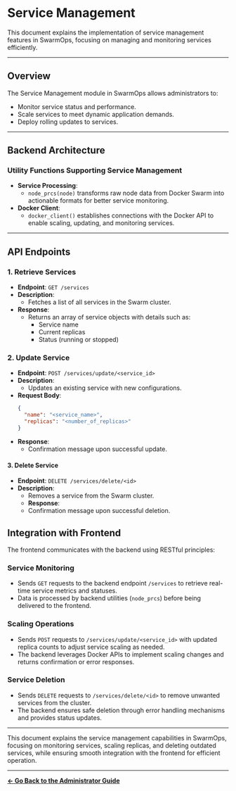 # Service Management

This document explains the implementation of service management features in SwarmOps, focusing on managing and monitoring services efficiently.

---

## Overview

The Service Management module in SwarmOps allows administrators to:
- Monitor service status and performance.
- Scale services to meet dynamic application demands.
- Deploy rolling updates to services.

---

## Backend Architecture

### Utility Functions Supporting Service Management
- **Service Processing**:
  - `node_prcs(node)` transforms raw node data from Docker Swarm into actionable formats for better service monitoring.
- **Docker Client**:
  - `docker_client()` establishes connections with the Docker API to enable scaling, updating, and monitoring services.

---

## API Endpoints

### 1. Retrieve Services
- **Endpoint**: `GET /services`
- **Description**:
  - Fetches a list of all services in the Swarm cluster.
- **Response**:
  - Returns an array of service objects with details such as:
    - Service name
    - Current replicas
    - Status (running or stopped)

### 2. Update Service
- **Endpoint**: `POST /services/update/<service_id>`
- **Description**:
  - Updates an existing service with new configurations.
- **Request Body**:
  ```json
  {
    "name": "<service_name>",
    "replicas": "<number_of_replicas>"
  }
- **Response**:
  - Confirmation message upon successful update.

#### 3. Delete Service
- **Endpoint**: `DELETE /services/delete/<id>`
- **Description**:
  - Removes a service from the Swarm cluster.
  - **Response**:
  - Confirmation message upon successful deletion.

## Integration with Frontend

The frontend communicates with the backend using RESTful principles:

### Service Monitoring
- Sends `GET` requests to the backend endpoint `/services` to retrieve real-time service metrics and statuses.
- Data is processed by backend utilities (`node_prcs`) before being delivered to the frontend.

### Scaling Operations
- Sends `POST` requests to `/services/update/<service_id>` with updated replica counts to adjust service scaling as needed.
- The backend leverages Docker APIs to implement scaling changes and returns confirmation or error responses.

### Service Deletion
- Sends `DELETE` requests to `/services/delete/<id>` to remove unwanted services from the cluster.
- The backend ensures safe deletion through error handling mechanisms and provides status updates.

---

This document explains the service management capabilities in SwarmOps, focusing on monitoring services, scaling replicas, and deleting outdated services, while ensuring smooth integration with the frontend for efficient operation.

---

**[← Go Back to the Administrator Guide](../administrator-guide.md)**